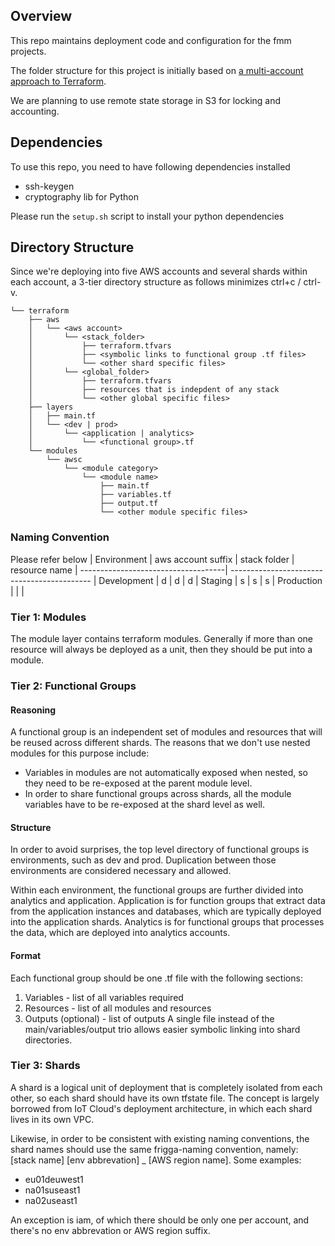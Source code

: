 ## Overview
This repo maintains deployment code and configuration for the fmm projects.

The folder structure for this project is initially based on [a multi-account approach to Terraform](http://www.antonbabenko.com/2016/09/21/how-i-structure-terraform-configurations.html).

We are planning to use remote state storage in S3 for locking and accounting.

## Dependencies
To use this repo, you need to have following dependencies installed

- ssh-keygen
- cryptography lib for Python

Please run the `setup.sh` script to install your python dependencies


## Directory Structure
Since we're deploying into five AWS accounts and several shards within each account, a 3-tier directory structure as follows minimizes ctrl+c / ctrl-v.
```
└── terraform
    ├── aws
    │   └── <aws account>
    │       └── <stack_folder>
    │           ├── terraform.tfvars
    │           ├── <symbolic links to functional group .tf files>
    │           └── <other shard specific files>
    │       └── <global_folder>
    │           ├── terraform.tfvars
    │           ├── resources that is indepdent of any stack
    │           └── <other global specific files>
    ├── layers
    │   ├── main.tf
    │   └── <dev | prod>
    │       └── <application | analytics>
    │           └── <functional group>.tf
    └── modules
        └── awsc
            └── <module category>
                └── <module name>
                    ├── main.tf
                    ├── variables.tf
                    ├── output.tf
                    └── <other module specific files>
```

### Naming Convention
Please refer below
| Environment   | aws account suffix  | stack folder           |  resource name
| ------------------------------------| -------------------------------------------
| Development   |  <aws account>d     | <stack folder name>d   |  <resource name>d
| Staging       |  <aws account>s     | <stack folder name>s   |  <resource name>s
| Production    |  <aws account>      | <stack folder name>    |  <resource name>

### Tier 1: Modules
The module layer contains terraform modules. Generally if more than one resource will always be deployed as a unit, then they should be put into a module.

### Tier 2: Functional Groups

#### Reasoning
A functional group is an independent set of modules and resources that will be reused across different shards. The reasons that we don't use nested modules for this purpose include:
* Variables in modules are not automatically exposed when nested, so they need to be re-exposed at the parent module level.
* In order to share functional groups across shards, all the module variables have to be re-exposed at the shard level as well.

#### Structure
In order to avoid surprises, the top level directory of functional groups is environments, such as dev and prod. Duplication between those environments are considered necessary and allowed.

Within each environment, the functional groups are further divided into analytics and application. Application is for function groups that extract data from the application instances and databases, which are typically deployed into the application shards. Analytics is for functional groups that processes the data, which are deployed into analytics accounts.

#### Format
Each functional group should be one .tf file with the following sections:
1. Variables - list of all variables required
2. Resources - list of all modules and resources
3. Outputs (optional) - list of outputs
A single file instead of the main/variables/output trio allows easier symbolic linking into shard directories.

### Tier 3: Shards
A shard is a logical unit of deployment that is completely isolated from each other, so each shard should have its own tfstate file. The concept is largely borrowed from IoT Cloud's deployment architecture, in which each shard lives in its own VPC.

Likewise, in order to be consistent with existing naming conventions, the shard names should use the same frigga-naming convention, namely:
[stack name] [env abbrevation] _ [AWS region name]. Some examples:
* eu01deuwest1
* na01suseast1
* na02useast1

An exception is iam, of which there should be only one per account, and there's no env abbrevation or AWS region suffix.
